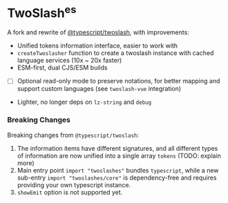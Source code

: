 # TwoSlash<sup>es</sup>

A fork and rewrite of [@typescript/twoslash](https://github.com/microsoft/TypeScript-Website/tree/v2/packages/ts-twoslasher), with improvements:

- Unified tokens information interface, easier to work with
- `createTwoslasher` function to create a twoslash instance with cached language services (10x ~ 20x faster)
- ESM-first, dual CJS/ESM builds
- [ ] Optional read-only mode to preserve notations, for better mapping and support custom languages (see `twoslash-vue` integration)
- Lighter, no longer deps on `lz-string` and `debug`

### Breaking Changes

Breaking changes from `@typescript/twoslash`:

1. The information items have different signatures, and all different types of information are now unified into a single array `tokens` (TODO: explain more)
2. Main entry point `import "twoslashes"` bundles `typescript`, while a new sub-entry `import "twoslashes/core"` is dependency-free and requires providing your own typescript instance.
3. `showEmit` option is not supported yet.
